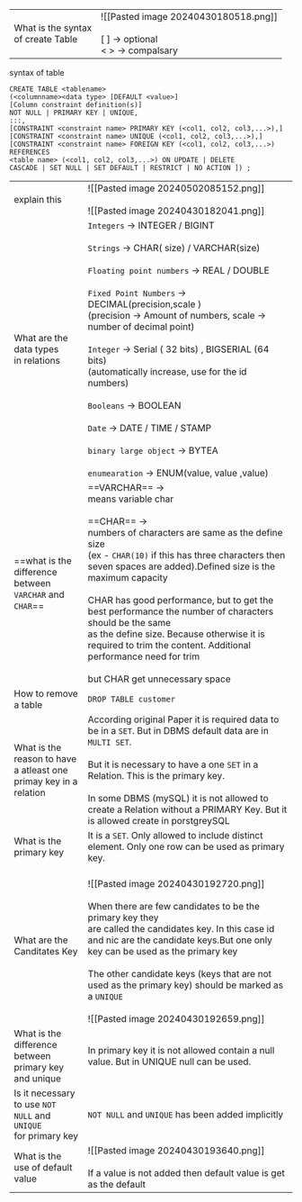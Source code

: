 
|                                          |                                                                                  |
| ---------------------------------------- | -------------------------------------------------------------------------------- |
| What is the syntax <br>of create Table   | ![[Pasted image 20240430180518.png]]<br><br>[ ] -> optional<br>< > -> compalsary |
syntax of table
```
CREATE TABLE <tablename> 
(<columnname><data type> [DEFAULT <value>]
[Column constraint definition(s)]
NOT NULL | PRIMARY KEY | UNIQUE,
:::,
[CONSTRAINT <constraint name> PRIMARY KEY (<col1, col2, col3,...>),]
[CONSTRAINT <constraint name> UNIQUE (<col1, col2, col3,...>),]
[CONSTRAINT <constraint name> FOREIGN KEY (<col1, col2, col3,...>) REFERENCES 
<table name> (<col1, col2, col3,...>) ON UPDATE | DELETE 
CASCADE | SET NULL | SET DEFAULT | RESTRICT | NO ACTION ]) ;
```


|                                                                                  |                                                                                                                                                                                                                                                                                                                                                                                                                                                                                                                                                 |
| -------------------------------------------------------------------------------- | ----------------------------------------------------------------------------------------------------------------------------------------------------------------------------------------------------------------------------------------------------------------------------------------------------------------------------------------------------------------------------------------------------------------------------------------------------------------------------------------------------------------------------------------------- |
| explain this                                                                     | ![[Pasted image 20240502085152.png]]<br><br>![[Pasted image 20240430182041.png]]                                                                                                                                                                                                                                                                                                                                                                                                                                                                |
| What are the data types<br>in relations                                          | `Integers` -> INTEGER / BIGINT<br><br>`Strings` -> CHAR( size) / VARCHAR(size)<br><br>`Floating point numbers` -> REAL / DOUBLE<br><br>`Fixed Point Numbers` -> DECIMAL(precision,scale )<br>(precision -> Amount of numbers, scale -> number of decimal point)<br><br>`Integer` -> Serial ( 32 bits) , BIGSERIAL (64 bits)<br>(automatically increase, use for the id numbers)<br><br>`Booleans` -> BOOLEAN<br><br>`Date` -> DATE / TIME / STAMP<br><br>`binary large object` -> BYTEA<br><br>`enumearation` -> ENUM(value, value ,value) <br> |
| ==what is the difference <br>between `VARCHAR` and<br>`CHAR`==                   | ==VARCHAR== -> <br>means variable char<br><br>==CHAR== -><br>numbers of characters are same as the define size<br>(ex - `CHAR(10)` if this has three characters then seven spaces are added).Defined size is the maximum capacity<br><br>CHAR has good performance, but to get the best performance the number of characters should be the same <br>as the define size. Because otherwise it is required to trim the content. Additional performance need for trim<br><br>but CHAR  get unnecessary space                                       |
| How to remove <br>a table                                                        | `DROP TABLE customer`                                                                                                                                                                                                                                                                                                                                                                                                                                                                                                                           |
| What is the <br>reason to have <br>a atleast one<br>primay key in a <br>relation | According original Paper it is required data to be in a `SET`. But in DBMS  default data are in `MULTI SET`.<br><br>But it is necessary to have a one `SET` in a Relation. This is the primary key.<br><br>In some DBMS (mySQL) it is not allowed to create a Relation without a PRIMARY Key. But it is allowed create in porstgreySQL                                                                                                                                                                                                          |
| What is the <br>primary key                                                      | It is a `SET`. Only allowed to include distinct element. Only one row can be used as primary key.                                                                                                                                                                                                                                                                                                                                                                                                                                               |
| What are the <br>Canditates Key                                                  | <br>![[Pasted image 20240430192720.png]]<br><br>When there are few candidates to be the primary key they <br>are called the candidates key. In this case id and nic are the candidate keys.But one only key can be used as the primary key<br><br>The other candidate keys (keys that are  not used as the primary key) should be marked as a `UNIQUE`<br><br>![[Pasted image 20240430192659.png]]                                                                                                                                              |
| What is the difference <br>between primary key<br>and unique                     | In primary key it is not allowed contain a null value. But in UNIQUE null can be used.                                                                                                                                                                                                                                                                                                                                                                                                                                                          |
| Is it necessary <br>to use `NOT NULL` and `UNIQUE`<br>for primary key            | `NOT NULL` and `UNIQUE` has been added implicitly                                                                                                                                                                                                                                                                                                                                                                                                                                                                                               |
| What is the use of default value                                                 | ![[Pasted image 20240430193640.png]]<br><br>If a value is not added then default value is get as the default                                                                                                                                                                                                                                                                                                                                                                                                                                    |

